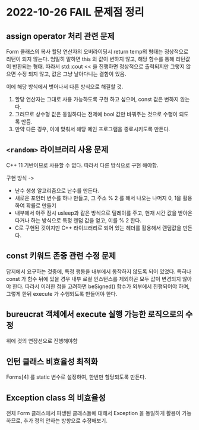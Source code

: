 # 2022-10-26 FAIL 문제점 정리 
## assign operator 처리 관련 문제 
Form 클래스의 복사 할당 연산자의 오버라이딩시 return temp의 형태는 정상적으로 리턴이 되지 않는다. 
엄밀히 말하면 this 의 값이 변하지 않고, 해당 함수를 통해 리턴값이 반환되는 형태. 
따라서 std::cout << 을 진행하면 정상적으로 출력되지만 그렇지 않으면 수정 되지 않고, 값은 그냥 날아다니는 결함이 있음.

이에 해당 방식에서 벗어나서 다른 방식으로 해결할 것. 

1. 할당 연산자는 그대로 사용 가능하도록 구현 하고 싶으며, const 값은 변하지 않는다. 
2. 그러므로 상수형 값은 동일하다는 전제에 bool 값만 바꿔주는 것으로 수행이 되도록 만듬.
3. 만약 다른 경우, 이에 맞춰서 해당 메인 프로그램을 종료시키도록 만든다.  

## `<random>` 라이브러리 사용 문제 
C++ 11 기반이므로 사용할 수 없다. 따라서 다른 방식으로 구현 해야함. 

구현 방식 -> 
- 난수 생성 알고리즘으로 난수를 만든다. 
- 새로운 포인터 변수를 하나 만들고, 그 주소 % 2 를 해서 나오는 나머지 0, 1을 활용하여 확률로 만들기
- 내부에서 아주 잠시 usleep과 같은 방식으로 딜레이를 주고, 현재 시간 값을 받아온다거나 하는 방식으로 특정 렌덤 값을 얻고, 이를 % 2 한다. 
- C로 구현된 것이지만 C++ 라이브러리로 되어 있는 헤더를 활용해서 랜덤값을 만든다. 

## const 키워드 존중 관련 수정 문제 
답지에서 요구하는 것중에, 특정 행동을 내부에서 동작하지 않도록 되어 있었다.
특히나  const 가 함수 뒤에 있을 경우 내부 로컬 인스턴스를 제외하곤 모두 값이 변경되지 않아야 한다. 
따라서 이러한 점을 고려하면 beSigned() 함수가 외부에서 진행되어야 하며, 그렇게 한뒤 execute 가 수행되도록 만들어야 한다. 

## bureucrat 객체에서 execute 실행 가능한 로직으로의 수정
위에 것의 연장선으로 진행해야함

## 인턴 클래스 비효율성 최적화
Forms[4] 를 static 변수로 설정하여, 한번만 할당되도록 만든다. 

## Exception class 의 비효율성
전체 Form 클래스에서 파생된 클래스들에 대해서 Exception 을 동일하게 활용이 가능하므로, 추가 정의 안하는 방향으로 수정해보기.